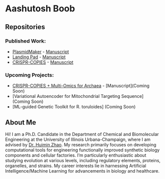 # Aashutosh Boob

## Repositories

### Published Work:
- [PlasmidMaker](https://github.com/Zhao-Group/PlasmidMaker_GuideDNA) - [Manuscript](https://www.nature.com/articles/s41467-022-30355-y)
- [Landing Pad](https://github.com/Zhao-Group/Landing-pad-model) - [Manuscript](https://www.sciencedirect.com/science/article/pii/S1096717623000927?casa_token=1zPv2ZIPDvgAAAAA:b83MhGJ1YFWNMOscWvwBzCMk1Pq0zYeHlAQjOp6gbDoih6HijXNhI-ShZvDE36p11l2r1vxx54Y#abs0015)
- [CRISPR-COPIES](https://github.com/Zhao-Group/COPIES) - [Manuscript](https://www.biorxiv.org/content/10.1101/2023.09.06.556564v1.abstract)

### Upcoming Projects:
- [CRISPR-COPIES + Multi-Omics for Archaea](https://github.com/Zhao-Group/Integration-Sites-M.16.4) - [Manuscript](Coming Soon)
- [Variational Autoencoder for Mitochondrial Targeting Sequence] (Coming Soon)
- [ML-guided Genetic Toolkit for R. toruloides] (Coming Soon)
  
## About Me

Hi! I am a Ph.D. Candidate in the Department of Chemical and Biomolecular Engineering at the University of Illinois Urbana-Champaign, where I am advised by [Dr. Huimin Zhao](http://faculty.scs.illinois.edu/~zhaogrp/). My research primarily focuses on developing computational tools for engineering functionally improved synthetic biology components and cellular factories. I’m particularly enthusiastic about studying evolution at various levels, including regulatory elements, proteins, organelles, and strains. My career interests lie in harnessing Artificial Intelligence/Machine Learning for advancements in biology and healthcare.
